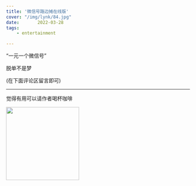 ```yaml
---
title: '微信号路边摊在线版'
cover: "/img/lynk/84.jpg"
date:       2022-03-28
tags:
	- entertainment

---
```




“一元一个微信号”

脱单不是梦

(在下面评论区留言即可)


---

觉得有用可以请作者喝杯咖啡


<img src="pay.png" height="200" width="200" />